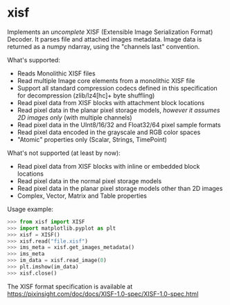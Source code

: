 # xisf

Implements an *uncomplete* XISF (Extensible Image Serialization Format) Decoder. It parses file and attached images metadata. Image data is returned as a numpy ndarray, using the "channels last" convention. 

What's supported: 
 - Reads Monolithic XISF files
 - Read multiple Image core elements from a monolithic XISF file
 - Support all standard compression codecs defined in this specification for decompression (zlib/lz4[hc]+
 byte shuffling)
 - Read pixel data from XISF blocks with attachment block locations
 - Read pixel data in the planar pixel storage models, *however it assumes 2D images only* (with multiple channels)
 - Read pixel data in the UInt8/16/32 and Float32/64 pixel sample formats
 - Read pixel data encoded in the grayscale and RGB color spaces
 - "Atomic" properties only (Scalar, Strings, TimePoint)

What's not supported (at least by now):
 - Read pixel data from XISF blocks with inline or embedded block locations
 - Read pixel data in the normal pixel storage models
 - Read pixel data in the planar pixel storage models other than 2D images
 - Complex, Vector, Matrix and Table properties

Usage example:
```python
>>> from xisf import XISF
>>> import matplotlib.pyplot as plt
>>> xisf = XISF()
>>> xisf.read("file.xisf")
>>> ims_meta = xisf.get_images_metadata()
>>> ims_meta
>>> im_data = xisf.read_image(0)
>>> plt.imshow(im_data)
>>> xisf.close()
```

The XISF format specification is available at https://pixinsight.com/doc/docs/XISF-1.0-spec/XISF-1.0-spec.html
